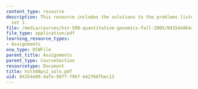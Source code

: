 ```yaml
---
content_type: resource
description: This resource includes the solutions to the problems listed in problem
  set 1.
file: /media/courses/hst-508-quantitative-genomics-fall-2005/04354e864afe987779bfb42768fbec13_hst508ps2_soln.pdf
file_type: application/pdf
learning_resource_types:
- Assignments
ocw_type: OCWFile
parent_title: Assignments
parent_type: CourseSection
resourcetype: Document
title: hst508ps2_soln.pdf
uid: 04354e86-4afe-9877-79bf-b42768fbec13
---
```

